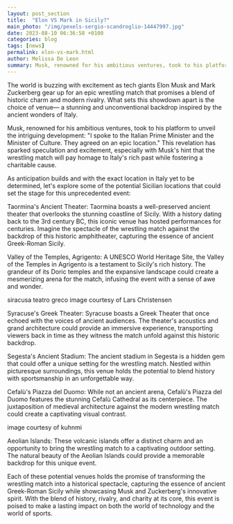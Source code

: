 ```yaml
---
layout: post_section
title:  "Elon VS Mark in Sicily?"
main_photo: "/img/pexels-sergio-scandroglio-14447997.jpg"
date: 2023-08-10 06:36:58 +0100
categories: blog
tags: [news]
permalink: elon-vs-mark.html
author: Melissa De Leon
summary: Musk, renowned for his ambitious ventures, took to his platform to unveil the intriguing development - "I spoke to the Italian Prime Minister and the Minister of Culture. They agreed on an epic location." 
---
```


The world is buzzing with excitement as tech giants Elon Musk and Mark Zuckerberg gear up for an epic wrestling match that promises a blend of historic charm and modern rivalry. What sets this showdown apart is the choice of venue— a stunning and unconventional backdrop inspired by the ancient wonders of Italy. 

Musk, renowned for his ambitious ventures, took to his platform to unveil the intriguing development: "I spoke to the Italian Prime Minister and the Minister of Culture. They agreed on an epic location." This revelation has sparked speculation and excitement, especially with Musk's hint that the wrestling match will pay homage to Italy's rich past while fostering a charitable cause.

As anticipation builds and with the exact location in Italy yet to be determined, let's explore some of the potential Sicilian locations that could set the stage for this unprecedented event:


Taormina's Ancient Theater: Taormina boasts a well-preserved ancient theater that overlooks the stunning coastline of Sicily. With a history dating back to the 3rd century BC, this iconic venue has hosted performances for centuries. Imagine the spectacle of the wrestling match against the backdrop of this historic amphitheater, capturing the essence of ancient Greek-Roman Sicily.






Valley of the Temples, Agrigento: A UNESCO World Heritage Site, the Valley of the Temples in Agrigento is a testament to Sicily's rich history. The grandeur of its Doric temples and the expansive landscape could create a mesmerizing arena for the match, infusing the event with a sense of awe and wonder.



siracusa teatro greco
image courtesy of Lars Christensen

Syracuse's Greek Theater: Syracuse boasts a Greek Theater that once echoed with the voices of ancient audiences. The theater's acoustics and grand architecture could provide an immersive experience, transporting viewers back in time as they witness the match unfold against this historic backdrop.




Segesta's Ancient Stadium: The ancient stadium in Segesta is a hidden gem that could offer a unique setting for the wrestling match. Nestled within picturesque surroundings, this venue holds the potential to blend history with sportsmanship in an unforgettable way.






Cefalù's Piazza del Duomo: While not an ancient arena, Cefalù's Piazza del Duomo features the stunning Cefalù Cathedral as its centerpiece. The juxtaposition of medieval architecture against the modern wrestling match could create a captivating visual contrast.


image courtesy of kuhnmi

Aeolian Islands: These volcanic islands offer a distinct charm and an opportunity to bring the wrestling match to a captivating outdoor setting. The natural beauty of the Aeolian Islands could provide a memorable backdrop for this unique event.

Each of these potential venues holds the promise of transforming the wrestling match into a historical spectacle, capturing the essence of ancient Greek-Roman Sicily while showcasing Musk and Zuckerberg's innovative spirit. With the blend of history, rivalry, and charity at its core, this event is poised to make a lasting impact on both the world of technology and the world of sports. 